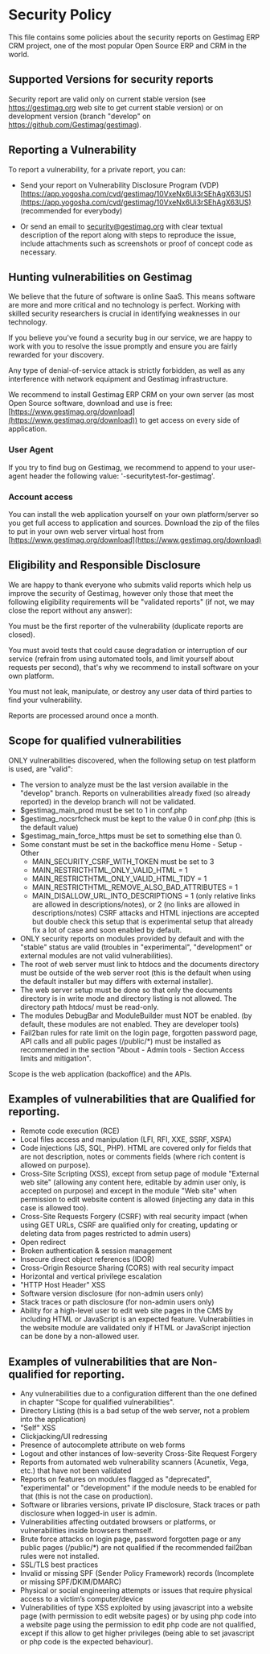 # Security Policy

This file contains some policies about the security reports on Gestimag ERP CRM project, one of the most popular Open Source ERP and CRM in the world.


## Supported Versions for security reports

Security report are valid only on current stable version (see https://gestimag.org web site to get current stable version) or on development version (branch "develop" on https://github.com/Gestimag/gestimag).


## Reporting a Vulnerability

To report a vulnerability, for a private report, you can:

- Send your report on Vulnerability Disclosure Program (VDP) [https://app.yogosha.com/cvd/gestimag/10VxeNx6Ui3rSEhAgX63US](https://app.yogosha.com/cvd/gestimag/10VxeNx6Ui3rSEhAgX63US) (recommended for everybody)
<!--
- Or if you have permissions, use GitHub security advisory at [https://github.com/Gestimag/gestimag/security/advisories/new](https://github.com/Gestimag/gestimag/security/advisories/new)
-->
- Or send an email to security@gestimag.org with clear textual description of the report along with steps to reproduce the issue, include attachments such as screenshots or proof of concept code as necessary.


## Hunting vulnerabilities on Gestimag

We believe that the future of software is online SaaS. This means software are more and more critical and no technology is perfect. Working with skilled security researchers is crucial in identifying weaknesses in our technology.

If you believe you've found a security bug in our service, we are happy to work with you to resolve the issue promptly and ensure you are fairly rewarded for your discovery.

Any type of denial-of-service attack is strictly forbidden, as well as any interference with network equipment and Gestimag infrastructure.

We recommend to install Gestimag ERP CRM on your own server (as most Open Source software, download and use is free: [https://www.gestimag.org/download](https://www.gestimag.org/download)) to get access on every side of application.

### User Agent

If you try to find bug on Gestimag, we recommend to append to your user-agent header the following value: '-securitytest-for-gestimag'.

### Account access

You can install the web application yourself on your own platform/server so you get full access to application and sources. Download the zip of the files to put in your own web server virtual host from [https://www.gestimag.org/download](https://www.gestimag.org/download)


## Eligibility and Responsible Disclosure

We are happy to thank everyone who submits valid reports which help us improve the security of Gestimag, however only those that meet the following eligibility requirements will be "validated reports" (if not, we may close the report without any answer):

You must be the first reporter of the vulnerability (duplicate reports are closed).

You must avoid tests that could cause degradation or interruption of our service (refrain from using automated tools, and limit yourself about requests per second), that's why we recommend to install software on your own platform.

You must not leak, manipulate, or destroy any user data of third parties to find your vulnerability.

Reports are processed around once a month.


## Scope for qualified vulnerabilities

ONLY vulnerabilities discovered, when the following setup on test platform is used, are "valid":

* The version to analyze must be the last version available in the "develop" branch. Reports on vulnerabilities already fixed (so already reported) in the develop branch will not be validated.   
* $gestimag_main_prod must be set to 1 in conf.php
* $gestimag_nocsrfcheck must be kept to the value 0 in conf.php (this is the default value)
* $gestimag_main_force_https must be set to something else than 0.
* Some constant must be set in the backoffice menu Home - Setup - Other
  - MAIN_SECURITY_CSRF_WITH_TOKEN must be set to 3 
  - MAIN_RESTRICTHTML_ONLY_VALID_HTML = 1
  - MAIN_RESTRICTHTML_ONLY_VALID_HTML_TIDY = 1
  - MAIN_RESTRICTHTML_REMOVE_ALSO_BAD_ATTRIBUTES = 1 
  - MAIN_DISALLOW_URL_INTO_DESCRIPTIONS = 1 (only relative links are allowed in descriptions/notes), or 2 (no links are allowed in descriptions/notes)
  CSRF attacks and HTML injections are accepted but double check this setup that is experimental setup that already fix a lot of case and soon enabled by default.
* ONLY security reports on modules provided by default and with the "stable" status are valid (troubles in "experimental", "development" or external modules are not valid vulnerabilities).
* The root of web server must link to htdocs and the documents directory must be outside of the web server root (this is the default when using the default installer but may differs with external installer).
* The web server setup must be done so that only the documents directory is in write mode and directory listing is not allowed. The directory path htdocs/ must be read-only.
* The modules DebugBar and ModuleBuilder must NOT be enabled. (by default, these modules are not enabled. They are developer tools)
* Fail2ban rules for rate limit on the login page, forgotten password page, API calls and all public pages (/public/*) must be installed as recommended in the section "About - Admin tools - Section Access limits and mitigation".

Scope is the web application (backoffice) and the APIs.


## Examples of vulnerabilities that are Qualified for reporting.

* Remote code execution (RCE)
* Local files access and manipulation (LFI, RFI, XXE, SSRF, XSPA)
* Code injections (JS, SQL, PHP). HTML are covered only for fields that are not description, notes or comments fields (where rich content is allowed on purpose).
* Cross-Site Scripting (XSS), except from setup page of module "External web site" (allowing any content here, editable by admin user only, is accepted on purpose) and except 
  in the module "Web site" when permission to edit website content is allowed (injecting any data in this case is allowed too).
* Cross-Site Requests Forgery (CSRF) with real security impact (when using GET URLs, CSRF are qualified only for creating, updating or deleting data from pages restricted to admin users)
* Open redirect
* Broken authentication & session management
* Insecure direct object references (IDOR)
* Cross-Origin Resource Sharing (CORS) with real security impact
* Horizontal and vertical privilege escalation
* "HTTP Host Header" XSS
* Software version disclosure (for non-admin users only)
* Stack traces or path disclosure (for non-admin users only)
* Ability for a high-level user to edit web site pages in the CMS by including HTML or JavaScript is an expected feature. Vulnerabilities in the website module are validated only 
  if HTML or JavaScript injection can be done by a non-allowed user.


## Examples of vulnerabilities that are Non-qualified for reporting.

* Any vulnerabilities due to a configuration different than the one defined in chapter "Scope for qualified vulnerabilities".
* Directory Listing (this is a bad setup of the web server, not a problem into the application)
* "Self" XSS
* Clickjacking/UI redressing
* Presence of autocomplete attribute on web forms
* Logout and other instances of low-severity Cross-Site Request Forgery
* Reports from automated web vulnerability scanners (Acunetix, Vega, etc.) that have not been validated
* Reports on features on modules flagged as "deprecated", "experimental" or "development" if the module needs to be enabled for that (this is not the case on production).
* Software or libraries versions, private IP disclosure, Stack traces or path disclosure when logged-in user is admin.
* Vulnerabilities affecting outdated browsers or platforms, or vulnerabilities inside browsers themself.
* Brute force attacks on login page, password forgotten page or any public pages (/public/*) are not qualified if the recommended fail2ban rules were not installed.  
* SSL/TLS best practices
* Invalid or missing SPF (Sender Policy Framework) records (Incomplete or missing SPF/DKIM/DMARC)
* Physical or social engineering attempts or issues that require physical access to a victim’s computer/device
* Vulnerabilities of type XSS exploited by using javascript into a website page (with permission to edit website pages) or by using php code into a website page
  using the permission to edit php code are not qualified, except if this allow to get higher privileges (being able to set javascript or php code is the expected behaviour).
